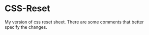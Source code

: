 # CSS-Reset
My version of css reset sheet. There are some comments that better specify the changes.
